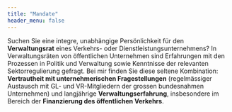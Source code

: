 ```yaml
---
title: "Mandate"
header_menu: false
---
```

Suchen Sie eine integre, unabhängige Persönlichkeit für den **Verwaltungsrat** eines Verkehrs- oder Dienstleistungsunternehmens? In Verwaltungsräten von öffentlichen Unternehmen sind Erfahrungen mit den Prozessen in Politik und Verwaltung sowie Kenntnisse der relevanten Sektorregulierung gefragt. Bei mir finden Sie diese seltene Kombination: **Vertrautheit mit unternehmerischen Fragestellungen** (regelmässiger Austausch mit GL- und VR-Mitgliedern der grossen bundesnahmen Unternehmen) und langjährige **Verwaltungserfahrung**, insbesondere im Bereich der **Finanzierung des öffentlichen Verkehrs**. 

